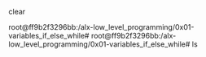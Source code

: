 clear

root@ff9b2f3296bb:/alx-low_level_programming/0x01-variables_if_else_while# 
root@ff9b2f3296bb:/alx-low_level_programming/0x01-variables_if_else_while# ls
